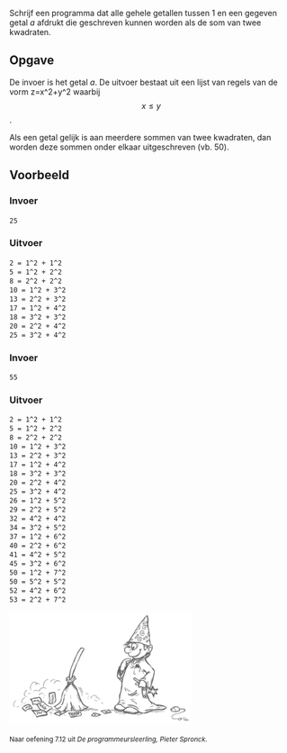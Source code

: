 Schrijf een programma dat alle gehele getallen tussen 1 en een gegeven getal *a* afdrukt die geschreven kunnen
 worden als de som van twee kwadraten.

## Opgave

De invoer is het getal *a*.
De uitvoer bestaat uit een lijst van regels van de vorm z=x^2+y^2 waarbij $$x \leq y$$.

Als een getal gelijk is aan meerdere sommen van twee kwadraten, dan worden deze sommen onder elkaar uitgeschreven
(vb. 50).


## Voorbeeld


### Invoer
```
25
```

### Uitvoer
```
2 = 1^2 + 1^2
5 = 1^2 + 2^2
8 = 2^2 + 2^2
10 = 1^2 + 3^2
13 = 2^2 + 3^2
17 = 1^2 + 4^2
18 = 3^2 + 3^2
20 = 2^2 + 4^2
25 = 3^2 + 4^2
```

### Invoer
```
55
```

### Uitvoer
```
2 = 1^2 + 1^2
5 = 1^2 + 2^2
8 = 2^2 + 2^2
10 = 1^2 + 3^2
13 = 2^2 + 3^2
17 = 1^2 + 4^2
18 = 3^2 + 3^2
20 = 2^2 + 4^2
25 = 3^2 + 4^2
26 = 1^2 + 5^2
29 = 2^2 + 5^2
32 = 4^2 + 4^2
34 = 3^2 + 5^2
37 = 1^2 + 6^2
40 = 2^2 + 6^2
41 = 4^2 + 5^2
45 = 3^2 + 6^2
50 = 1^2 + 7^2
50 = 5^2 + 5^2
52 = 4^2 + 6^2
53 = 2^2 + 7^2

```


<div class="dodona-centered-group">
  <img alt="Programmeursleerling" height="200" data-caption="Naar oefening 7.12 uit De programmeursleerling, Pieter Spronck" src="media/figuurProgrammeursleerling.png"/>
  <p><small>Naar oefening 7.12 uit <em>De programmeursleerling, Pieter Spronck</em>.</small></p>
</div>
